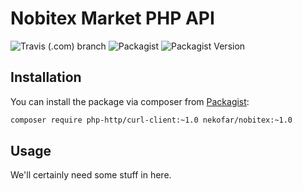 # Nobitex Market PHP API

![Travis (.com) branch](https://img.shields.io/travis/com/nekofar/nobitex-api-php/master.svg)
![Packagist](https://img.shields.io/packagist/l/nekofar/nobitex.svg)
![Packagist Version](https://img.shields.io/packagist/v/nekofar/nobitex.svg)

## Installation

You can install the package via composer from [Packagist][1]:

```bash
composer require php-http/curl-client:~1.0 nekofar/nobitex:~1.0
```

## Usage

We'll certainly need some stuff in here.

[1]: https://packagist.org/packages/nekofar/nobitex
